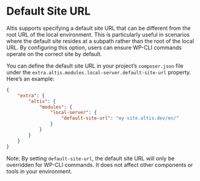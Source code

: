 # Default Site URL

Altis supports specifying a default site URL that can be different from the root URL of the local environment. This is particularly useful in scenarios where the default site resides at a subpath rather than the root of the local URL. By configuring this option, users can ensure WP-CLI commands operate on the correct site by default.

You can define the default site URL in your project’s `composer.json` file under the `extra.altis.modules.local-server.default-site-url` property. Here’s an example:


```json
{
    "extra": {
        "altis": {
            "modules": {
                "local-server": {
                    "default-site-url": "my-site.altis.dev/en/"
                }
            }
        }
    }
}
```

Note: By setting `default-site-url`, the default site URL will only be overridden for WP-CLI commands. It does not affect other components or tools in your environment.

